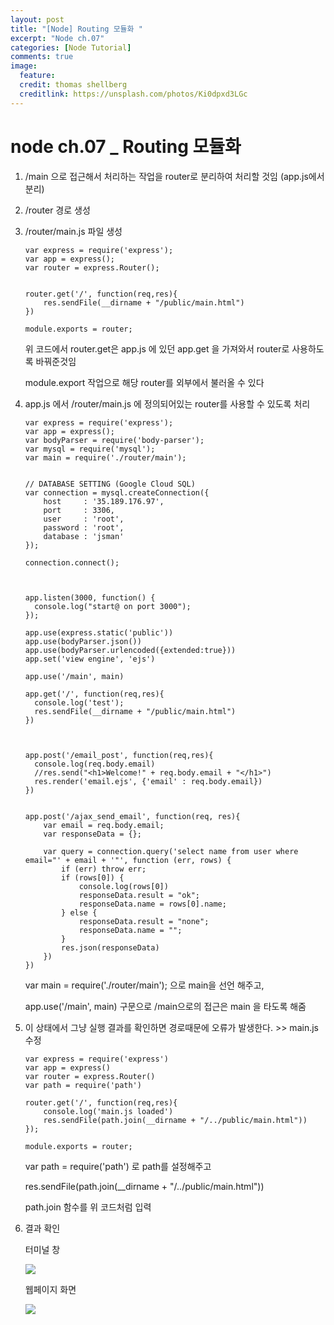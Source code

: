 ```yaml
---
layout: post
title: "[Node] Routing 모듈화 "
excerpt: "Node ch.07"
categories: [Node Tutorial]
comments: true
image:
  feature:
  credit: thomas shellberg
  creditlink: https://unsplash.com/photos/Ki0dpxd3LGc
---
```


# node ch.07 _ Routing 모듈화


1. /main 으로 접근해서 처리하는 작업을 router로 분리하여 처리할 것임 (app.js에서 분리)


2. /router 경로 생성


3. /router/main.js 파일 생성

    ```
    var express = require('express');
    var app = express();
    var router = express.Router();


    router.get('/', function(req,res){
        res.sendFile(__dirname + "/public/main.html")
    })

    module.exports = router;
    ```

    위 코드에서 router.get은 app.js 에 있던 app.get 을 가져와서 router로 사용하도록 바꿔준것임

    module.export 작업으로 해당 router를 외부에서 불러올 수 있다



4. app.js 에서 /router/main.js 에 정의되어있는 router를 사용할 수 있도록 처리

    ```
    var express = require('express');
    var app = express();
    var bodyParser = require('body-parser');
    var mysql = require('mysql');
    var main = require('./router/main');


    // DATABASE SETTING (Google Cloud SQL)
    var connection = mysql.createConnection({
        host     : '35.189.176.97',
        port     : 3306,
        user     : 'root',
        password : 'root',
        database : 'jsman'
    });

    connection.connect();



    app.listen(3000, function() {
      console.log("start@ on port 3000");
    });

    app.use(express.static('public'))
    app.use(bodyParser.json())
    app.use(bodyParser.urlencoded({extended:true}))
    app.set('view engine', 'ejs')

    app.use('/main', main)

    app.get('/', function(req,res){
      console.log('test');
      res.sendFile(__dirname + "/public/main.html")
    })



    app.post('/email_post', function(req,res){
      console.log(req.body.email)
      //res.send("<h1>Welcome!" + req.body.email + "</h1>")
      res.render('email.ejs', {'email' : req.body.email})
    })


    app.post('/ajax_send_email', function(req, res){
        var email = req.body.email;
        var responseData = {};

        var query = connection.query('select name from user where email="' + email + '"', function (err, rows) {
            if (err) throw err;
            if (rows[0]) {
                console.log(rows[0])
                responseData.result = "ok";
                responseData.name = rows[0].name;
            } else {
                responseData.result = "none";
                responseData.name = "";
            }
            res.json(responseData)
        })
    })

    ```


    var main = require('./router/main'); 으로 main을 선언 해주고,

    app.use('/main', main)  구문으로 /main으로의 접근은 main 을 타도록 해줌


5. 이 상태에서 그냥 실행 결과를 확인하면 경로때문에 오류가 발생한다. >> main.js 수정

    ```
    var express = require('express')
    var app = express()
    var router = express.Router()
    var path = require('path')

    router.get('/', function(req,res){
        console.log('main.js loaded')
        res.sendFile(path.join(__dirname + "/../public/main.html"))
    });

    module.exports = router;

    ```

    var path = require('path') 로 path를 설정해주고

    res.sendFile(path.join(__dirname + "/../public/main.html"))

    path.join 함수를 위 코드처럼 입력


6. 결과 확인

    터미널 창

    <img src="http://postfiles4.naver.net/MjAxNzA4MjBfMjkg/MDAxNTAzMjE0NTY3Nzc1.V7qTgWnL_POmulXN82XDd7gWAm4B-WVnPnJPmJB16Lgg.lVZsjtIbuLPMeTZXt-ce278jzEGieMNGhMseCekTHK4g.PNG.thddk7979/%EC%8A%A4%ED%81%AC%EB%A6%B0%EC%83%B7_2017-08-18_%EC%98%A4%ED%9B%84_6.30.32.png?type=w3">


    웹페이지 화면

    <img src="http://postfiles4.naver.net/MjAxNzA4MjBfMjU3/MDAxNTAzMjE0NTY3NTQ1.glURJfpiqDXv6u5HTGDyS_qX3WmTxI_cxdrt-d2ao5Ag.5UZQrCoqQGHnhUI9qgqp7Jsk3F3GPjZMtYEmS1J6Q0Eg.PNG.thddk7979/%EC%8A%A4%ED%81%AC%EB%A6%B0%EC%83%B7_2017-08-18_%EC%98%A4%ED%9B%84_6.30.25.png?type=w3">
